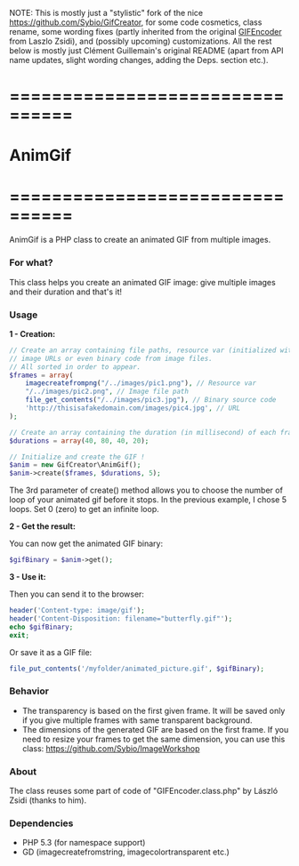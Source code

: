 NOTE: This is mostly just a "stylistic" fork of the nice https://github.com/Sybio/GifCreator,
for some code cosmetics, class rename, some wording fixes (partly inherited from the original [GIFEncoder](https://gist.github.com/allometry/1438842) from Laszlo Zsidi), and (possibly upcoming) customizations. 
All the rest below is mostly just Clément Guillemain's original README (apart from 
API name updates, slight wording changes, adding the Deps. section etc.).

# ================================
# AnimGif
# ================================

AnimGif is a PHP class to create an animated GIF from multiple images.

### For what?

This class helps you create an animated GIF image: give multiple images and their duration and that's it!

### Usage

**1 - Creation:**

```php
// Create an array containing file paths, resource var (initialized with imagecreatefromXXX), 
// image URLs or even binary code from image files.
// All sorted in order to appear.
$frames = array(
    imagecreatefrompng("/../images/pic1.png"), // Resource var
    "/../images/pic2.png", // Image file path
    file_get_contents("/../images/pic3.jpg"), // Binary source code
    'http://thisisafakedomain.com/images/pic4.jpg', // URL
);

// Create an array containing the duration (in millisecond) of each frames (in order too)
$durations = array(40, 80, 40, 20);

// Initialize and create the GIF !
$anim = new GifCreator\AnimGif();
$anim->create($frames, $durations, 5);
```
The 3rd parameter of create() method allows you to choose the number of loop of your animated gif before it stops.
In the previous example, I chose 5 loops. Set 0 (zero) to get an infinite loop.

**2 - Get the result:**

You can now get the animated GIF binary:

```php
$gifBinary = $anim->get();
```

**3 - Use it:**

Then you can send it to the browser:

```php
header('Content-type: image/gif');
header('Content-Disposition: filename="butterfly.gif"');
echo $gifBinary;
exit;
```

Or save it as a GIF file:

```php
file_put_contents('/myfolder/animated_picture.gif', $gifBinary);
```

### Behavior

- The transparency is based on the first given frame. It will be saved only if you give multiple frames with same transparent background.
- The dimensions of the generated GIF are based on the first frame. If you need to resize your frames to get the same dimension, you can use 
this class: https://github.com/Sybio/ImageWorkshop

### About

The class reuses some part of code of "GIFEncoder.class.php" by László Zsidi (thanks to him).

### Dependencies

* PHP 5.3 (for namespace support)
* GD (imagecreatefromstring, imagecolortransparent etc.)
